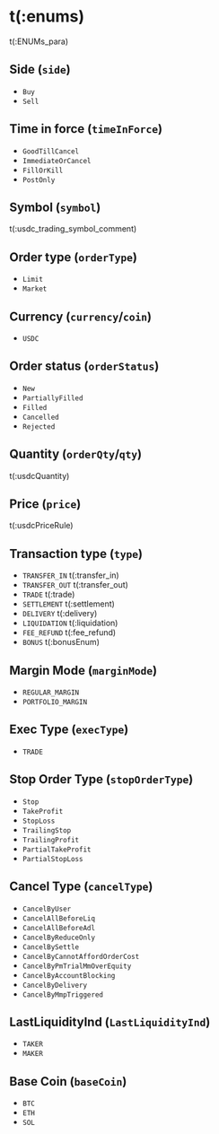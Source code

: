 # t(:enums)
t(:ENUMs_para)

## Side (`side`)
* `Buy`
* `Sell`

## Time in force (`timeInForce`)
* `GoodTillCancel`
* `ImmediateOrCancel`
* `FillOrKill`
* `PostOnly`

## Symbol (`symbol`)
t(:usdc_trading_symbol_comment)


## Order type (`orderType`)
* `Limit`
* `Market`


## Currency (`currency`/`coin`)
* `USDC`


## Order status (`orderStatus`)
* `New`
* `PartiallyFilled`
* `Filled`
* `Cancelled`
* `Rejected`

## Quantity (`orderQty`/`qty`)
t(:usdcQuantity)

## Price (`price`)
t(:usdcPriceRule)


## Transaction type (`type`)
* `TRANSFER_IN` t(:transfer_in)
* `TRANSFER_OUT` t(:transfer_out)
* `TRADE` t(:trade)
* `SETTLEMENT` t(:settlement)
* `DELIVERY` t(:delivery)
* `LIQUIDATION` t(:liquidation)
* `FEE_REFUND` t(:fee_refund)
* `BONUS` t(:bonusEnum)

## Margin Mode (`marginMode`)
* `REGULAR_MARGIN`
* `PORTFOLIO_MARGIN`

## Exec Type (`execType`)
* `TRADE`

## Stop Order Type (`stopOrderType`)
* `Stop`
* `TakeProfit`
* `StopLoss`
* `TrailingStop`
* `TrailingProfit`
* `PartialTakeProfit`
* `PartialStopLoss`


## Cancel Type (`cancelType`)
* `CancelByUser`
* `CancelAllBeforeLiq`
* `CancelAllBeforeAdl`
* `CancelByReduceOnly`
* `CancelBySettle`
* `CancelByCannotAffordOrderCost`
* `CancelByPmTrialMmOverEquity`
* `CancelByAccountBlocking`
* `CancelByDelivery`
* `CancelByMmpTriggered`

## LastLiquidityInd (`LastLiquidityInd`)
* `TAKER`
* `MAKER`

## Base Coin (`baseCoin`)
* `BTC`
* `ETH`
* `SOL`

